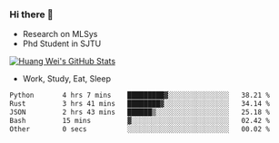 ### Hi there 👋
- Research on MLSys
- Phd Student in SJTU
  
[![Huang Wei's GitHub Stats](https://github-readme-stats.vercel.app/api?username=huangwei021230&theme=tokyonight)](https://github.com/anuraghazra/github-readme-stats)

- Work, Study, Eat, Sleep


<!--START_SECTION:waka-->

```txt
Python       4 hrs 7 mins    █████████▓░░░░░░░░░░░░░░░   38.21 %
Rust         3 hrs 41 mins   ████████▓░░░░░░░░░░░░░░░░   34.14 %
JSON         2 hrs 43 mins   ██████▒░░░░░░░░░░░░░░░░░░   25.18 %
Bash         15 mins         ▓░░░░░░░░░░░░░░░░░░░░░░░░   02.42 %
Other        0 secs          ░░░░░░░░░░░░░░░░░░░░░░░░░   00.02 %
```

<!--END_SECTION:waka-->
